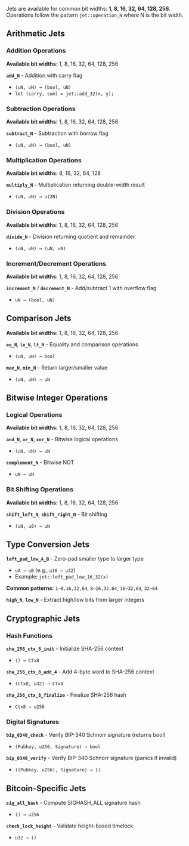 Jets are available for common bit widths: **1, 8, 16, 32, 64, 128, 256**. Operations follow the pattern `jet::operation_N` where N is the bit width.

## Arithmetic Jets

### Addition Operations
**Available bit widths:** 1, 8, 16, 32, 64, 128, 256

**`add_N`** - Addition with carry flag
- `(uN, uN) → (bool, uN)`
- `let (carry, sum) = jet::add_32(x, y);`

### Subtraction Operations  
**Available bit widths:** 1, 8, 16, 32, 64, 128, 256

**`subtract_N`** - Subtraction with borrow flag
- `(uN, uN) → (bool, uN)`

### Multiplication Operations
**Available bit widths:** 8, 16, 32, 64, 128

**`multiply_N`** - Multiplication returning double-width result
- `(uN, uN) → u(2N)`

### Division Operations
**Available bit widths:** 1, 8, 16, 32, 64, 128, 256

**`divide_N`** - Division returning quotient and remainder
- `(uN, uN) → (uN, uN)`

### Increment/Decrement Operations
**Available bit widths:** 1, 8, 16, 32, 64, 128, 256

**`increment_N`** / **`decrement_N`** - Add/subtract 1 with overflow flag
- `uN → (bool, uN)`

## Comparison Jets
**Available bit widths:** 1, 8, 16, 32, 64, 128, 256

**`eq_N`**, **`le_N`**, **`lt_N`** - Equality and comparison operations
- `(uN, uN) → bool`

**`max_N`**, **`min_N`** - Return larger/smaller value
- `(uN, uN) → uN`

## Bitwise Integer Operations

### Logical Operations
**Available bit widths:** 1, 8, 16, 32, 64, 128, 256

**`and_N`**, **`or_N`**, **`xor_N`** - Bitwise logical operations
- `(uN, uN) → uN`

**`complement_N`** - Bitwise NOT
- `uN → uN`

### Bit Shifting Operations
**Available bit widths:** 1, 8, 16, 32, 64, 128, 256

**`shift_left_N`**, **`shift_right_N`** - Bit shifting
- `(uN, u8) → uN`

## Type Conversion Jets

**`left_pad_low_A_B`** - Zero-pad smaller type to larger type
- `uA → uB` (e.g., `u16 → u32`)
- Example: `jet::left_pad_low_16_32(x)`

**Common patterns:** `1→8,16,32,64`, `8→16,32,64`, `16→32,64`, `32→64`

**`high_N`**, **`low_N`** - Extract high/low bits from larger integers

## Cryptographic Jets

### Hash Functions

**`sha_256_ctx_8_init`** - Initialize SHA-256 context
- `() → Ctx8`

**`sha_256_ctx_8_add_4`** - Add 4-byte word to SHA-256 context
- `(Ctx8, u32) → Ctx8`

**`sha_256_ctx_8_finalize`** - Finalize SHA-256 hash
- `Ctx8 → u256`

### Digital Signatures

**`bip_0340_check`** - Verify BIP-340 Schnorr signature (returns bool)
- `(Pubkey, u256, Signature) → bool`

**`bip_0340_verify`** - Verify BIP-340 Schnorr signature (panics if invalid)
- `((Pubkey, u256), Signature) → ()`

## Bitcoin-Specific Jets

**`sig_all_hash`** - Compute SIGHASH_ALL signature hash
- `() → u256`

**`check_lock_height`** - Validate height-based timelock
- `u32 → ()`